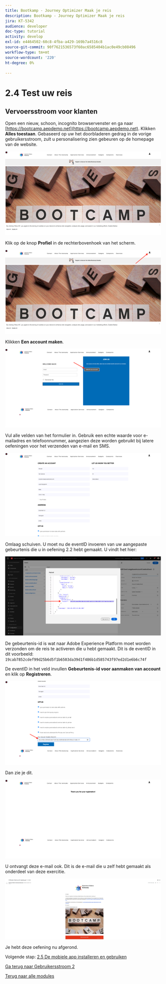 ```yaml
---
title: Bootkamp - Journey Optimizer Maak je reis
description: Bootkamp - Journey Optimizer Maak je reis
jira: KT-5342
audience: developer
doc-type: tutorial
activity: develop
exl-id: e4464502-60c8-4fba-a429-169b7a4516c8
source-git-commit: 90f7621536573f60ac6585404b1ac0e49cb08496
workflow-type: tm+mt
source-wordcount: '220'
ht-degree: 0%

---
```


# 2.4 Test uw reis

## Vervoersstroom voor klanten

Open een nieuw, schoon, incognito browservenster en ga naar [https://bootcamp.aepdemo.net](https://bootcamp.aepdemo.net). Klikken **Alles toestaan**. Gebaseerd op uw het doorbladeren gedrag in de vorige gebruikersstroom, zult u personalisering zien gebeuren op de homepage van de website.

![DSN](./images/web8a.png)

Klik op de knop **Profiel** in de rechterbovenhoek van het scherm.

![Demo](./images/web8b.png)

Klikken **Een account maken**.

![Demo](./images/pv5.png)

Vul alle velden van het formulier in. Gebruik een echte waarde voor e-mailadres en telefoonnummer, aangezien deze worden gebruikt bij latere oefeningen voor het verzenden van e-mail en SMS.

![Demo](./images/pv7a.png)

Omlaag schuiven. U moet nu de eventID invoeren van uw aangepaste gebeurtenis die u in oefening 2.2 hebt gemaakt. U vindt het hier:

![ACOP](./images/payloadeventID.png)

De gebeurtenis-id is wat naar Adobe Experience Platform moet worden verzonden om de reis te activeren die u hebt gemaakt. Dit is de eventID in dit voorbeeld: `19cab7852cdef99d25b6d5f1b6503da39d1f486b1d585743f97ed2d1e6b6c74f`

De eventID in het veld invullen **Gebeurtenis-id voor aanmaken van account** en klik op **Registreren**.

![Demo](./images/pv8a.png)

Dan zie je dit.

![Demo](./images/pv9.png)

U ontvangt deze e-mail ook. Dit is de e-mail die u zelf hebt gemaakt als onderdeel van deze exercitie.

![Demo](./images/pv10a.png)

Je hebt deze oefening nu afgerond.

Volgende stap: [2.5 De mobiele app installeren en gebruiken](./ex5.md)

[Ga terug naar Gebruikersstroom 2](./uc2.md)

[Terug naar alle modules](../../overview.md)
